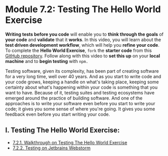 # Module 7.2: Testing The Hello World Exercise

**Writing tests before you code** will enable you to **think through the goals** of **your code** and **validate** that it **works**. In this video, you will learn about the **test driven development workflow**, which will help you **refine your code**. To complete the **Hello World Exercise**, ```fork``` the **starter code** from this [GitHub repository](https://github.com/kogsio/greeting). Follow along with this video to **set this up** on your **local machine** and to **begin testing** with ```npm.```

Testing software, given its complexity, has been part of creating software for a very long time, well over 40 years. And as you start to write code and your code grows, keeping a handle on what's taking place, keeping some certainty about what's happening within your code is something that you want to have. Because of it, testing suites and testing ecosystems have emerged around the practice of building software. And one of the approaches is to write your software even before you start to write your code; it gives you some sense of where you're going. It gives you some feedback even before you start writing your code.

## I. Testing The Hello World Exercise:

* [7.2.1. Walkthrough on Testing The Hello World Exercise](/ReadMe_Notes/7.2.1.%20Test%20Walkthorugh.md)
* [7.2.2. Testing on Jetbrains Webstorm](/ReadMe_Notes/7.2.2.%20Testing%20on%20Jetbrains%20WebStorm.md)